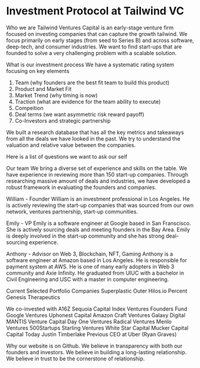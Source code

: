 # Investment Protocol at Tailwind VC

Who we are
Tailwind Ventures Capital is an early-stage venture firm focused on investing companies that can capture the growth tailwind. 
We focus primarily on early stages (from seed to Series B) and across software, deep-tech, and consumer industries.
We want to find start-ups that are founded to solve a very challenging problem with a scalable solution.

What is our investment process 
We have a systematic rating system focusing on key elements
1. Team (why founders are the best fit team to build this product)
2. Product and Market Fit 
3. Market Trend (why timing is now)
4. Traction (what are evidence for the team ability to execute)
5. Compeition 
6. Deal terms (we want asymmetric risk reward payoff)
7. Co-Investors and strategic partnership

We built a research database that has all the key metrics and takeaways from all the deals we have looked in the past. We try to understand the valuation and relative value between the companies.

Here is a list of questions we want to ask our self


Our team
We bring a diverse set of experience and skills on the table. We have experience in reviewing more than 150 start-up companies. Through researching massive amount of deals and industries, we have developed a robust framework in evaluating the founders and companies.

William - Founder
William is an investment professional in Los Angeles. He is actively reviewing the start-up companies that was sourced from our own network, ventures partnership, start-up communities. 

Emily - VP
Emily is a software engineer at Google based in San Franscisco. She is actively sourcing deals and meeting founders in the Bay Area. Emily is deeply involved in the start-up community and she has strong deal-sourcing experience.

Anthony - Advisor on Web 3, Blockchain, NFT, Gaming
Anthony is a software engineer at Amazon based in Los Angeles. He is responsible for payment system at AWS. He is one of many early adopters in Web 3 community and Axie Infinity. He graduated from UIUC with a bachelor in Civil Engineering and USC with a master in computer engineering.

Current Selected Portfolio Companies
Superplastic
Outer
Hilos.io
Percent
Genesis Therapeutics

We co-invested with
A16Z
Sequoia Capital
Index Ventures
Founders Fund
Google Ventures
Uphonest Capital
Amazon
Craft Ventures
Galaxy Digital
MANTIS Venture Capital
Day One Ventures
Radical Ventures
Menlo Ventures
500Startups 
Starling Ventures
White Star Capital
Mucker Capital
Capital Today
Justin Timberlake
Previous CEO at Uber (Ryan Graves)


Why our website is on Github.
We believe in transparency with both our founders and investors.
We believe in building a long-lasting relationship.
We believe in trust to be the cornerstone of relationship.
